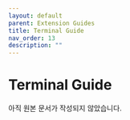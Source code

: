 ```yaml
---
layout: default
parent: Extension Guides
title: Terminal Guide
nav_order: 13
description: ""
---
```


# Terminal Guide

아직 원본 문서가 작성되지 않았습니다. 
